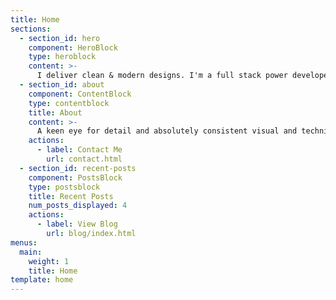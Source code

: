 ```yaml
---
title: Home
sections:
  - section_id: hero
    component: HeroBlock
    type: heroblock
    content: >-
      I deliver clean & modern designs. I'm a full stack power developer. All of my sites are super operable, intuitive, &amp; easy. I can create or modify powerful wordpress themes. Every site is fully responsive, built on HTML5, CSS3, PHP, Node.js, and on and on. Hope you dig it.
  - section_id: about
    component: ContentBlock
    type: contentblock
    title: About
    content: >-
      A keen eye for detail and absolutely consistent visual and technical content throughout. All done by hand. Quality delivered. Make the visitor stop and consider you. Every burakoff.com site does that - they can't look away. They spend time, consider your offer and 
    actions:
      - label: Contact Me
        url: contact.html
  - section_id: recent-posts
    component: PostsBlock
    type: postsblock
    title: Recent Posts
    num_posts_displayed: 4
    actions:
      - label: View Blog
        url: blog/index.html
menus:
  main:
    weight: 1
    title: Home
template: home
---
```

